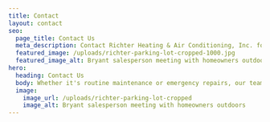 ```yaml
---
title: Contact
layout: contact
seo:
  page_title: Contact Us
  meta_description: Contact Richter Heating & Air Conditioning, Inc. for emergency HVAC services or to learn more about our other complete HVAC services. We look forward to helping you!
  featured_image: /uploads/richter-parking-lot-cropped-1000.jpg
  featured_image_alt: Bryant salesperson meeting with homeowners outdoors
hero: 
  heading: Contact Us
  body: Whether it's routine maintenance or emergency repairs, our team of certified HVAC professionals are here to help you.
  image: 
    image_url: /uploads/richter-parking-lot-cropped
    image_alt: Bryant salesperson meeting with homeowners outdoors
---
```

